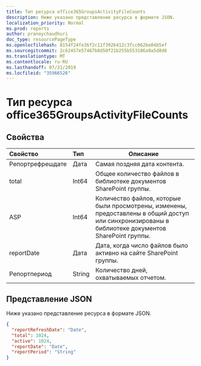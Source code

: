 ```yaml
---
title: Тип ресурса office365GroupsActivityFileCounts
description: Ниже указано представление ресурса в формате JSON.
localization_priority: Normal
ms.prod: reports
author: pranoychaudhuri
doc_type: resourcePageType
ms.openlocfilehash: 8154f24fe36f2c11f3926412c3fcc062be04b5ef
ms.sourcegitcommit: 2c62457e57467b8d50f21b255b553106a9a5d8d6
ms.translationtype: MT
ms.contentlocale: ru-RU
ms.lasthandoff: 07/31/2019
ms.locfileid: "35966526"
---
```

# <a name="office365groupsactivityfilecounts-resource-type"></a>Тип ресурса office365GroupsActivityFileCounts

## <a name="properties"></a>Свойства

| Свойство          | Тип   | Описание                              |
| :---------------- | :----- | ---------------------------------------- |
| Репортрефрешдате | Дата   | Самая поздняя дата контента.          |
| total             | Int64  | Общее количество файлов в библиотеке документов SharePoint группы. |
| ASP            | Int64  | Количество файлов, которые были просмотрены, изменены, предоставлены в общий доступ или синхронизированы в библиотеке документов SharePoint группы. |
| reportDate        | Дата   | Дата, когда число файлов было активно на сайте SharePoint группы. |
| Репортпериод      | String | Количество дней, охватываемых отчетом.    |

## <a name="json-representation"></a>Представление JSON

Ниже указано представление ресурса в формате JSON.

<!-- {

  "blockType": "resource",
  "@odata.type": "microsoft.graph.office365GroupsActivityFileCounts"
} -->

```json
{
  "reportRefreshDate": "Date", 
  "total": 1024, 
  "active": 1024, 
  "reportDate": "Date", 
  "reportPeriod": "String"
}
```
